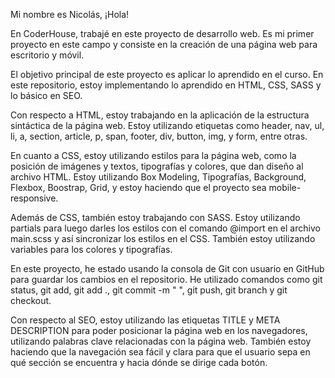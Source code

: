 Mi nombre es Nicolás, ¡Hola!

En CoderHouse, trabajé en este proyecto de desarrollo web. Es mi primer proyecto en este campo y consiste en la creación de una página web para escritorio y móvil.

El objetivo principal de este proyecto es aplicar lo aprendido en el curso. En este repositorio, estoy implementando lo aprendido en HTML, CSS, SASS y lo básico en SEO.

Con respecto a HTML, estoy trabajando en la aplicación de la estructura sintáctica de la página web. Estoy utilizando etiquetas como header, nav, ul, li, a, section, article, p, span, footer, div, button, img, y form, entre otras.

En cuanto a CSS, estoy utilizando estilos para la página web, como la posición de imágenes y textos, tipografías y colores, que dan diseño al archivo HTML. Estoy utilizando Box Modeling, Tipografías, Background, Flexbox, Boostrap, Grid, y estoy haciendo que el proyecto sea mobile-responsive.

Además de CSS, también estoy trabajando con SASS. Estoy utilizando partials para luego darles los estilos con el comando @import en el archivo main.scss y así sincronizar los estilos en el CSS. También estoy utilizando variables para los colores y tipografías.

En este proyecto, he estado usando la consola de Git con usuario en GitHub para guardar los cambios en el repositorio. He utilizado comandos como git status, git add, git add ., git commit -m " ", git push, git branch y git checkout.

Con respecto al SEO, estoy utilizando las etiquetas TITLE y META DESCRIPTION para poder posicionar la página web en los navegadores, utilizando palabras clave relacionadas con la página web. También estoy haciendo que la navegación sea fácil y clara para que el usuario sepa en qué sección se encuentra y hacia dónde se dirige cada botón.
